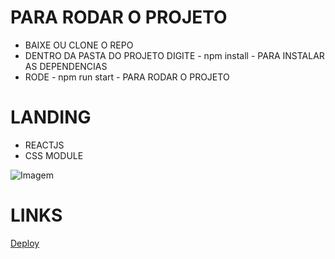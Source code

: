 # PARA RODAR O PROJETO

- BAIXE OU CLONE O REPO
- DENTRO DA PASTA DO PROJETO DIGITE - npm install - PARA INSTALAR AS DEPENDENCIAS
- RODE - npm run start - PARA RODAR O PROJETO

# LANDING

 - REACTJS
 - CSS MODULE


![Imagem](https://i.imgur.com/yiouHG2.png)

# LINKS

[Deploy](https://rebecca-mm-landing.netlify.app/)
